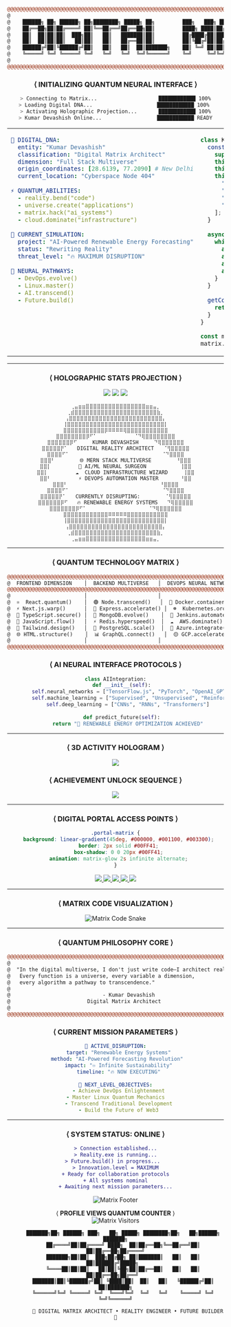 <!-- KUMAR DEVASHISH - THE DIGITAL MATRIX ARCHITECT -->
<!-- =============================================== -->
<!-- THE WORLD'S FIRST HOLOGRAPHIC GITHUB PROFILE -->
<!-- =============================================== -->

<div align="center">

```diff
@@@@@@@@@@@@@@@@@@@@@@@@@@@@@@@@@@@@@@@@@@@@@@@@@@@@@@@@@@@@@@@@@@@@@@@@@@@@@@@@@@@@@@
@                                                                                    @
@    ██████╗ ██╗ ██████╗ ██╗████████╗ █████╗ ██╗         ███╗   ███╗ █████╗ ████████╗@
@    ██╔══██╗██║██╔════╝ ██║╚══██╔══╝██╔══██╗██║         ████╗ ████║██╔══██╗╚══██╔══╝@
@    ██║  ██║██║██║  ███╗██║   ██║   ███████║██║         ██╔████╔██║███████║   ██║   @
@    ██║  ██║██║██║   ██║██║   ██║   ██╔══██║██║         ██║╚██╔╝██║██╔══██║   ██║   @
@    ██████╔╝██║╚██████╔╝██║   ██║   ██║  ██║███████╗    ██║ ╚═╝ ██║██║  ██║   ██║   @
@    ╚═════╝ ╚═╝ ╚═════╝ ╚═╝   ╚═╝   ╚═╝  ╚═╝╚══════╝    ╚═╝     ╚═╝╚═╝  ╚═╝   ╚═╝   @
@                                                                                    @
@@@@@@@@@@@@@@@@@@@@@@@@@@@@@@@@@@@@@@@@@@@@@@@@@@@@@@@@@@@@@@@@@@@@@@@@@@@@@@@@@@@@@@
```

### ⟨ INITIALIZING QUANTUM NEURAL INTERFACE ⟩
```bash
> Connecting to Matrix...                    ████████████ 100%
> Loading Digital DNA...                     ████████████ 100% 
> Activating Holographic Projection...       ████████████ 100%
> Kumar Devashish Online...                  ████████████ READY
```

</div>

<!-- HOLOGRAPHIC IDENTITY MATRIX -->
<table align="center" width="100%">
<tr>
<td width="50%" valign="top">

```yaml
🧬 DIGITAL_DNA:
  entity: "Kumar Devashish"
  classification: "Digital Matrix Architect" 
  dimension: "Full Stack Multiverse"
  origin_coordinates: [28.6139, 77.2090] # New Delhi
  current_location: "Cyberspace Node 404"
  
⚡ QUANTUM_ABILITIES:
  - reality.bend("code")
  - universe.create("applications") 
  - matrix.hack("ai_systems")
  - cloud.dominate("infrastructure")
  
🔮 CURRENT_SIMULATION:
  project: "AI-Powered Renewable Energy Forecasting"
  status: "Rewriting Reality"
  threat_level: "🔥 MAXIMUM DISRUPTION"
  
🧠 NEURAL_PATHWAYS:
  - DevOps.evolve()
  - Linux.master()
  - AI.transcend()
  - Future.build()
```

</td>
<td width="50%" valign="top">

```javascript
class KumarDevashish extends DigitalEntity {
  constructor() {
    super();
    this.realm = "Full Stack MERN Multiverse";
    this.mission = "Transform Ideas → Digital Reality";
    this.superPowers = [
      "🌐 Web Architecture Manipulation",
      "🤖 AI Neural Network Surgery", 
      "☁️  Cloud Reality Engineering",
      "⚡ DevOps Time Acceleration"
    ];
  }
  
  async hackReality() {
    while(true) {
      await this.code();
      await this.innovate();
      await this.transcend();
      await this.repeat();
    }
  }
  
  getContactFrequency() {
    return "kumardevashish000@gmail.com";
  }
}

const matrix = new KumarDevashish();
matrix.hackReality(); // ∞ Running...
```

</td>
</tr>
</table>

---

<!-- 3D HOLOGRAPHIC STATS VISUALIZATION -->
<div align="center">

### ⟨ HOLOGRAPHIC STATS PROJECTION ⟩

<img src="https://github-readme-stats.vercel.app/api?username=kumar10248&show_icons=true&theme=chartreuse-dark&hide_border=true&bg_color=000000&title_color=00FF41&icon_color=00FF41&text_color=00FF41&border_color=00FF41&custom_title=NEURAL%20NETWORK%20ANALYSIS"/>
<img src="https://github-readme-streak-stats.herokuapp.com?user=kumar10248&theme=chartreuse-dark&hide_border=true&background=000000&stroke=00FF41&ring=00FF41&fire=00FF41&currStreakLabel=00FF41&sideLabels=00FF41&dates=00FF41&currStreakNum=00FF41&sideNums=00FF41"/>

<img src="https://github-readme-stats.vercel.app/api/top-langs/?username=kumar10248&layout=compact&theme=chartreuse-dark&hide_border=true&bg_color=000000&title_color=00FF41&text_color=00FF41&custom_title=CODE%20MATRIX%20COMPOSITION"/>

</div>

<!-- MATRIX RAIN EFFECT -->
<div align="center">

```
    ⢀⣤⣶⣶⣿⣿⣿⣿⣿⣿⣿⣿⣿⣿⣿⣿⣿⣿⣿⣿⣶⣶⣤⡀    
  ⢀⣾⣿⣿⣿⣿⣿⣿⣿⣿⣿⣿⣿⣿⣿⣿⣿⣿⣿⣿⣿⣿⣿⣿⣷⡀  
 ⢠⣿⣿⣿⣿⣿⣿⣿⣿⣿⣿⣿⣿⣿⣿⣿⣿⣿⣿⣿⣿⣿⣿⣿⣿⣿⡄ 
⢸⣿⣿⣿⣿⣿⣿⣿⣿⣿⣿⣿⣿⣿⣿⣿⣿⣿⣿⣿⣿⣿⣿⣿⣿⣿⣿⡇
⣿⣿⣿⣿⣿⣿⣿⣿⣿⣿⣿⡿⠿⠿⠿⠿⢿⣿⣿⣿⣿⣿⣿⣿⣿⣿⣿⣿
⣿⣿⣿⣿⣿⣿⣿⣿⡿⠋⠁            ⠈⠙⢿⣿⣿⣿⣿⣿⣿⣿⣿
⣿⣿⣿⣿⣿⣿⡿⠋     KUMAR DEVASHISH     ⠙⢿⣿⣿⣿⣿⣿⣿
⣿⣿⣿⣿⣿⡟⠁   DIGITAL REALITY ARCHITECT   ⠈⢻⣿⣿⣿⣿⣿
⣿⣿⣿⣿⠋⠁                              ⠈⠙⣿⣿⣿⣿
⣿⣿⣿⠃        🌐 MERN STACK MULTIVERSE        ⠘⣿⣿⣿
⣿⣿⡇         🤖 AI/ML NEURAL SURGEON           ⢸⣿⣿
⣿⣿⡇         ☁️  CLOUD INFRASTRUCTURE WIZARD     ⢸⣿⣿
⣿⣿⠃         ⚡ DEVOPS AUTOMATION MASTER       ⠘⣿⣿
⣿⣿⣿⠃                              ⠘⣿⣿⣿⣿
⣿⣿⣿⣿⠋⠁                              ⠈⠙⣿⣿⣿⣿
⣿⣿⣿⣿⣿⡟⠁   CURRENTLY DISRUPTING:        ⠈⢻⣿⣿⣿⣿⣿
⣿⣿⣿⣿⣿⣿⡿⠋   🔥 RENEWABLE ENERGY SYSTEMS   ⠙⢿⣿⣿⣿⣿⣿
⣿⣿⣿⣿⣿⣿⣿⡿⠋⠁                    ⠈⠙⢿⣿⣿⣿⣿⣿⣿
⣿⣿⣿⣿⣿⣿⣿⣿⣿⣿⣿⣿⠿⠿⠿⠿⠿⣿⣿⣿⣿⣿⣿⣿⣿⣿⣿⣿
⢸⣿⣿⣿⣿⣿⣿⣿⣿⣿⣿⣿⣿⣿⣿⣿⣿⣿⣿⣿⣿⣿⣿⣿⣿⣿⣿⡇
 ⢠⣿⣿⣿⣿⣿⣿⣿⣿⣿⣿⣿⣿⣿⣿⣿⣿⣿⣿⣿⣿⣿⣿⣿⣿⣿⡄ 
  ⢀⣾⣿⣿⣿⣿⣿⣿⣿⣿⣿⣿⣿⣿⣿⣿⣿⣿⣿⣿⣿⣿⣿⣿⣷⡀  
    ⢀⣤⣶⣶⣿⣿⣿⣿⣿⣿⣿⣿⣿⣿⣿⣿⣿⣿⣿⣿⣶⣶⣤⡀    
```

</div>

---

<!-- QUANTUM TECH MATRIX -->
<div align="center">

### ⟨ QUANTUM TECHNOLOGY MATRIX ⟩

```diff
@@@@@@@@@@@@@@@@@@@@@@@@@@@@@@@@@@@@@@@@@@@@@@@@@@@@@@@@@@@@@@@@@@@@@@@@@@@@@@@@@@
@  FRONTEND DIMENSION    │  BACKEND MULTIVERSE   │  DEVOPS NEURAL NETWORK     @
@@@@@@@@@@@@@@@@@@@@@@@@@@@@@@@@@@@@@@@@@@@@@@@@@@@@@@@@@@@@@@@@@@@@@@@@@@@@@@@@@@
@                        │                       │                             @
@  ⚛️  React.quantum()    │  🟢 Node.transcend()   │  🐋 Docker.containerize()   @
@  ⚡ Next.js.warp()      │  🚀 Express.accelerate() │  ☸️  Kubernetes.orchestrate()@
@  🔷 TypeScript.secure() │  🍃 MongoDB.evolve()    │  🔄 Jenkins.automate()     @
@  💎 JavaScript.flow()   │  ⚡ Redis.hyperspeed()  │  ☁️  AWS.dominate()        @
@  🎨 Tailwind.design()   │  🐘 PostgreSQL.scale()  │  🔵 Azure.integrate()      @
@  🌐 HTML.structure()    │  📊 GraphQL.connect()   │  🟡 GCP.accelerate()       @
@                        │                       │                             @
@@@@@@@@@@@@@@@@@@@@@@@@@@@@@@@@@@@@@@@@@@@@@@@@@@@@@@@@@@@@@@@@@@@@@@@@@@@@@@@@@@
```

### ⟨ AI NEURAL INTERFACE PROTOCOLS ⟩

```python
class AIIntegration:
    def __init__(self):
        self.neural_networks = ["TensorFlow.js", "PyTorch", "OpenAI_GPT"]
        self.machine_learning = ["Supervised", "Unsupervised", "Reinforcement"]
        self.deep_learning = ["CNNs", "RNNs", "Transformers"]
        
    def predict_future(self):
        return "🔮 RENEWABLE ENERGY OPTIMIZATION ACHIEVED"
```

</div>

---

<!-- 3D ACTIVITY HOLOGRAM -->
<div align="center">

### ⟨ 3D ACTIVITY HOLOGRAM ⟩

<img src="https://github-readme-activity-graph.vercel.app/graph?username=kumar10248&bg_color=000000&color=00FF41&line=00FF41&point=FFFFFF&area=true&area_color=001100&title_color=00FF41&custom_title=NEURAL%20ACTIVITY%20MATRIX"/>

### ⟨ ACHIEVEMENT UNLOCK SEQUENCE ⟩
<img src="https://github-profile-trophy.vercel.app/?username=kumar10248&theme=matrix&no-frame=true&no-bg=true&row=2&column=4&title=MultiLanguage,Commits,PullRequest,Repositories,Stars,Issues,Followers,Experience"/>

</div>

---

<!-- DIGITAL PORTAL CONNECTIONS -->
<div align="center">

### ⟨ DIGITAL PORTAL ACCESS POINTS ⟩

```css
.portal-matrix {
  background: linear-gradient(45deg, #000000, #001100, #003300);
  border: 2px solid #00FF41;
  box-shadow: 0 0 20px #00FF41;
  animation: matrix-glow 2s infinite alternate;
}
```

<a href="https://linkedin.com/in/kumar-devashishh">
  <img src="https://img.shields.io/badge/🔗_NEURAL_LINK-LinkedIn-00FF41?style=for-the-badge&logo=linkedin&logoColor=000000&labelColor=003300"/>
</a>
<a href="https://twitter.com/kumarde10248">
  <img src="https://img.shields.io/badge/📡_DATA_STREAM-Twitter-00FF41?style=for-the-badge&logo=twitter&logoColor=000000&labelColor=003300"/>
</a>
<a href="https://instagram.com/mathmaverick_man">
  <img src="https://img.shields.io/badge/📸_VISUAL_MATRIX-Instagram-00FF41?style=for-the-badge&logo=instagram&logoColor=000000&labelColor=003300"/>
</a>
<a href="https://devashish.top">
  <img src="https://img.shields.io/badge/🌐_REALITY_PORTAL-Portfolio-00FF41?style=for-the-badge&logo=firefoxbrowser&logoColor=000000&labelColor=003300"/>
</a>
<a href="mailto:kumardevashish000@gmail.com">
  <img src="https://img.shields.io/badge/⚡_QUANTUM_MESSAGE-Gmail-00FF41?style=for-the-badge&logo=gmail&logoColor=000000&labelColor=003300"/>
</a>

</div>

---

<!-- MATRIX CODE SNAKE -->
<div align="center">

### ⟨ MATRIX CODE VISUALIZATION ⟩

<picture>
  <source media="(prefers-color-scheme: dark)" srcset="https://raw.githubusercontent.com/kumar10248/kumar10248/output/github-contribution-grid-snake-dark.svg">
  <source media="(prefers-color-scheme: light)" srcset="https://raw.githubusercontent.com/kumar10248/kumar10248/output/github-contribution-grid-snake.svg">
  <img alt="Matrix Code Snake" src="https://raw.githubusercontent.com/kumar10248/kumar10248/output/github-contribution-grid-snake.svg">
</picture>

</div>

---

<!-- QUANTUM PHILOSOPHY -->
<div align="center">

### ⟨ QUANTUM PHILOSOPHY CORE ⟩

```diff
@@@@@@@@@@@@@@@@@@@@@@@@@@@@@@@@@@@@@@@@@@@@@@@@@@@@@@@@@@@@@@@@@@@@@@@@@@@@@@
@                                                                            @
@  "In the digital multiverse, I don't just write code—I architect reality.  @
@   Every function is a universe, every variable a dimension,                @
@   every algorithm a pathway to transcendence."                            @
@                                                                            @
@                              - Kumar Devashish                             @
@                         Digital Matrix Architect                          @
@                                                                            @
@@@@@@@@@@@@@@@@@@@@@@@@@@@@@@@@@@@@@@@@@@@@@@@@@@@@@@@@@@@@@@@@@@@@@@@@@@@@@@
```

### ⟨ CURRENT MISSION PARAMETERS ⟩

```yaml
🎯 ACTIVE_DISRUPTION:
  target: "Renewable Energy Systems"
  method: "AI-Powered Forecasting Revolution" 
  impact: "♾️ Infinite Sustainability"
  timeline: "🔥 NOW EXECUTING"
  
🚀 NEXT_LEVEL_OBJECTIVES:
  - Achieve DevOps Enlightenment
  - Master Linux Quantum Mechanics  
  - Transcend Traditional Development
  - Build the Future of Web3
```

</div>

---

<!-- MATRIX FOOTER -->
<div align="center">

### ⟨ SYSTEM STATUS: ONLINE ⟩

```diff
> Connection established...
> Reality.exe is running...
> Future.build() in progress...  
> Innovation.level = MAXIMUM
+ Ready for collaboration protocols
+ All systems nominal
+ Awaiting next mission parameters...
```

<img src="https://readme-typing-svg.demolab.com?font=Courier+New&size=16&duration=2000&pause=1000&color=00FF41&center=true&vCenter=true&width=600&lines=THANK+YOU+FOR+ACCESSING+MY+DIGITAL+MATRIX;TOGETHER+WE+CAN+HACK+THE+FUTURE;READY+TO+BUILD+SOMETHING+LEGENDARY%3F;CONTACT+ESTABLISHED...+AWAITING+RESPONSE" alt="Matrix Footer"/>

<br/>

⟨ **PROFILE VIEWS QUANTUM COUNTER** ⟩  
<img src="https://komarev.com/ghpvc/?username=kumar10248&label=MATRIX%20VISITORS&color=00FF41&style=for-the-badge" alt="Matrix Visitors"/>

</div>

<!-- QUANTUM SIGNATURE -->
<div align="center">

```
     ███████╗██╗ ██████╗ ███╗   ██╗ █████╗ ████████╗██╗   ██╗██████╗ ███████╗
     ██╔════╝██║██╔════╝ ████╗  ██║██╔══██╗╚══██╔══╝██║   ██║██╔══██╗██╔════╝
     ███████╗██║██║  ███╗██╔██╗ ██║███████║   ██║   ██║   ██║██████╔╝█████╗  
     ╚════██║██║██║   ██║██║╚██╗██║██╔══██║   ██║   ██║   ██║██╔══██╗██╔══╝  
     ███████║██║╚██████╔╝██║ ╚████║██║  ██║   ██║   ╚██████╔╝██║  ██║███████╗
     ╚══════╝╚═╝ ╚═════╝ ╚═╝  ╚═══╝╚═╝  ╚═╝   ╚═╝    ╚═════╝ ╚═╝  ╚═╝╚══════╝
                                                                              
        🌌 DIGITAL MATRIX ARCHITECT • REALITY ENGINEER • FUTURE BUILDER 🌌
```

</div>
